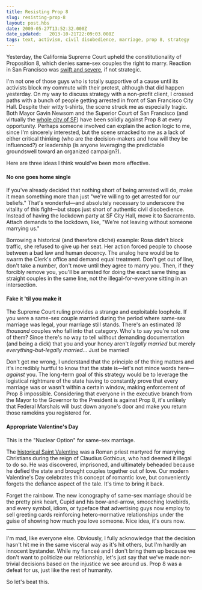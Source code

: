 ```yaml
---
title: Resisting Prop 8
slug: resisting-prop-8
layout: post.hbs
date: 2009-05-27T13:52:32.000Z
date_updated:   2013-10-21T22:09:03.008Z
tags: text, activism, civil disobedience, marriage, prop 8, strategy
---
```


Yesterday, the California Supreme Court upheld the constitutionality of Proposition 8, which denies same-sex couples the right to marry. Reaction in San Francisco was <a href="http://www.sfgate.com/cgi-bin/object/article?f=/c/a/2009/05/26/BAE017PTAD.DTL&o=0">swift and severe</a>, if not strategic.<!--more-->

I'm not one of those guys who is totally supportive of a cause until its activists block my commute with their protest, although that did happen yesterday. On my way to discuss strategy with a non-profit client, I crossed paths with a bunch of people getting arrested in front of San Francisco City Hall. Despite their witty t-shirts, the scene struck me as especially tragic. Both Mayor Gavin Newsom and the Superior Court of San Francisco (and virtually the <a href="http://www.sfgate.com/webdb/prop8results/?appSession=12989016951785">whole city of SF</a>) have been solidly against Prop 8 at every opportunity. Perhaps someone involved can explain the action logic to me, since I'm sincerely interested, but the scene smacked to me as a lack of either critical thinking (who are the decision-makers and how will they be influenced?) or leadership (is anyone leveraging the predictable groundswell toward an organized campaign?).

Here are three ideas I think would've been more effective.

<h4>No one goes home single</h4>

If you've already decided that nothing short of being arrested will do, make it mean something more than just "we're willing to get arrested for our beliefs." That's wonderful&mdash;and absolutely necessary to underscore the vitality of this fight&mdash;but stops just short of authentic civil disobedience. Instead of having the lockdown party at SF City Hall, move it to Sacramento. Attach demands to the lockdown, like, "We're not leaving without someone marrying us."

Borrowing a historical (and therefore clich&eacute;) example: Rosa didn't block traffic, she refused to give up her seat. Her action forced people to choose between a bad law and human decency. The analog here would be to swarm the Clerk's office and demand equal treatment. Don't get out of line, don't take a number, don't move until they agree to marry you. Then, if they forcibly remove you, you'll be arrested for doing the exact same thing as straight couples in the same line, not the illegal-for-everyone sitting in an intersection.

<h4>Fake it 'til you make it</h4>

The Supreme Court ruling provides a strange and exploitable loophole. If you were a same-sex couple married during the period where same-sex marriage was legal, your marriage still stands. There's an estimated <em>18 thousand</em> couples who fall into that category. Who's to say you're not one of them? Since there's no way to tell without demanding documentation (and being a dick) that you and your honey aren't <em>legally married</em> but merely <em>everything-but-legally married</em>... Just be married!

Don't get me wrong, I understand that the principle of the thing matters and it's incredibly hurtful to know that the state is&mdash;let's not mince words here&mdash;<em>against</em> you. The long-term goal of this strategy would be to leverage the logistical nightmare of the state having to constantly prove that every marriage was or wasn't within a certain window, making enforcement of Prop 8 impossible. Considering that everyone in the executive branch from the Mayor to the Governor to the President is against Prop 8, it's unlikely that Federal Marshals will bust down anyone's door and make you return those ramekins you registered for.

<h4>Appropriate Valentine's Day</h4>

This is the "Nuclear Option" for same-sex marriage.

The <a href="http://en.wikipedia.org/wiki/Saint_Valentine">historical Saint Valentine</a> was a Roman priest martyred for marrying Christians during the reign of Claudius Gothicus, who had deemed it illegal to do so. He was discovered, imprisoned, and ultimately beheaded because he defied the state and brought couples together out of love. Our modern Valentine's Day celebrates this concept of romantic love, but conveniently forgets the defiance aspect of the tale. It's time to bring it back.

Forget the rainbow. The new iconography of same-sex marriage should be the pretty pink heart, Cupid and his bow-and-arrow, smooching lovebirds, and every symbol, idiom, or typeface that advertising guys now employ to sell greeting cards reinforcing hetero-normative relationships under the guise of showing how much you love someone. Nice idea, it's ours now.

<hr />

I'm mad, like everyone else. Obviously, I fully acknowledge that the decision hasn't hit me in the same visceral way as it's hit others, but I'm hardly an innocent bystander. While my fiance&eacute; and I don't bring them up because we don't want to politicize our relationship, let's just say that we've made non-trivial decisions based on the injustice we see around us. Prop 8 was a defeat for us, just like the rest of humanity.

So let's beat this.
